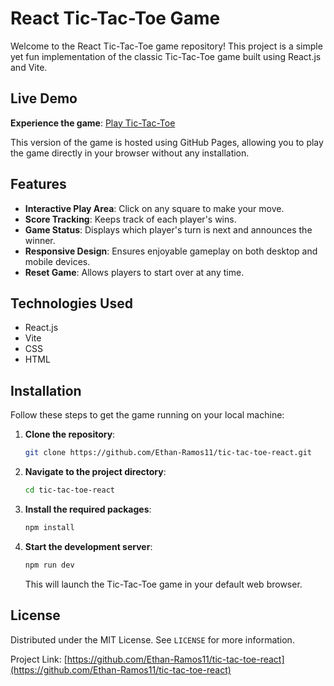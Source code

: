 # React Tic-Tac-Toe Game

Welcome to the React Tic-Tac-Toe game repository! This project is a simple yet fun implementation of the classic Tic-Tac-Toe game built using React.js and Vite.

## Live Demo

**Experience the game**: [Play Tic-Tac-Toe](https://ethan-ramos11.github.io/tic-tac-toe-react/)

This version of the game is hosted using GitHub Pages, allowing you to play the game directly in your browser without any installation.

## Features

- **Interactive Play Area**: Click on any square to make your move.
- **Score Tracking**: Keeps track of each player's wins.
- **Game Status**: Displays which player's turn is next and announces the winner.
- **Responsive Design**: Ensures enjoyable gameplay on both desktop and mobile devices.
- **Reset Game**: Allows players to start over at any time.

## Technologies Used

- React.js
- Vite
- CSS
- HTML

## Installation

Follow these steps to get the game running on your local machine:

1. **Clone the repository**:

   ```bash
   git clone https://github.com/Ethan-Ramos11/tic-tac-toe-react.git
   ```

2. **Navigate to the project directory**:

   ```bash
   cd tic-tac-toe-react
   ```

3. **Install the required packages**:

   ```bash
   npm install
   ```

4. **Start the development server**:
   ```bash
   npm run dev
   ```
   This will launch the Tic-Tac-Toe game in your default web browser.

## License

Distributed under the MIT License. See `LICENSE` for more information.

Project Link: [https://github.com/Ethan-Ramos11/tic-tac-toe-react](https://github.com/Ethan-Ramos11/tic-tac-toe-react)
